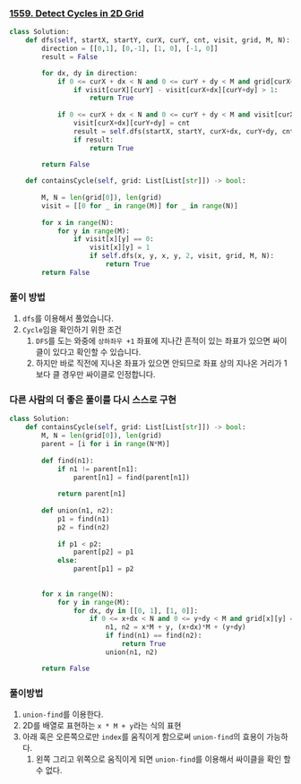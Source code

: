 ### [1559. Detect Cycles in 2D Grid](https://leetcode.com/problems/detect-cycles-in-2d-grid)

```python
class Solution:
    def dfs(self, startX, startY, curX, curY, cnt, visit, grid, M, N):
        direction = [[0,1], [0,-1], [1, 0], [-1, 0]]
        result = False

        for dx, dy in direction:
            if 0 <= curX + dx < N and 0 <= curY + dy < M and grid[curX+dx][curY+dy] == grid[startX][startY] and visit[curX+dx][curY+dy] != 0:
                if visit[curX][curY] - visit[curX+dx][curY+dy] > 1:
                    return True
                
            if 0 <= curX + dx < N and 0 <= curY + dy < M and visit[curX+dx][curY+dy] == 0 and grid[curX+dx][curY+dy] == grid[startX][startY]:
                visit[curX+dx][curY+dy] = cnt
                result = self.dfs(startX, startY, curX+dx, curY+dy, cnt+1, visit, grid, M, N)
                if result:
                    return True

        return False
    
    def containsCycle(self, grid: List[List[str]]) -> bool:
        
        M, N = len(grid[0]), len(grid)
        visit = [[0 for _ in range(M)] for _ in range(N)]
        
        for x in range(N):
            for y in range(M):
                if visit[x][y] == 0:
                    visit[x][y] = 1
                    if self.dfs(x, y, x, y, 2, visit, grid, M, N):
                        return True
        return False
```

### 풀이 방법

1. `dfs`를 이용해서 풀었습니다.
2. `Cycle`임을 확인하기 위한 조건
   1. `DFS`를 도는 와중에 `상하좌우 +1` 좌표에 지나간 흔적이 있는 좌표가 있으면 싸이클이 있다고 확인할 수 있습니다.
   2. 하지만 바로 직전에 지나온 좌표가 있으면 안되므로 좌표 상의 지나온 거리가 1보다 클 경우만 싸이클로 인정합니다. 

### 다른 사람의 더 좋은 풀이를 다시 스스로 구현

```python
class Solution:
    def containsCycle(self, grid: List[List[str]]) -> bool:
        M, N = len(grid[0]), len(grid)
        parent = [i for i in range(N*M)]
        
        def find(n1):
            if n1 != parent[n1]:
                parent[n1] = find(parent[n1])
                
            return parent[n1]
        
        def union(n1, n2):
            p1 = find(n1)
            p2 = find(n2)
            
            if p1 < p2:
                parent[p2] = p1
            else:
                parent[p1] = p2
            
        
        for x in range(N):
            for y in range(M):
                for dx, dy in [[0, 1], [1, 0]]:
                    if 0 <= x+dx < N and 0 <= y+dy < M and grid[x][y] == grid[x+dx][y+dy]:
                        n1, n2 = x*M + y, (x+dx)*M + (y+dy)
                        if find(n1) == find(n2):
                            return True
                        union(n1, n2)

        return False
```

### 풀이방법

1. `union-find`를 이용한다.
2. 2D를 배열로 표현하는 `x * M + y`라는 식의 표현
3. 아래 혹은 오른쪽으로만 `index`를 움직이게 함으로써 `union-find`의 효용이 가능하다.
   1. 왼쪽 그리고 위쪽으로 움직이게 되면 `union-find`를 이용해서 싸이클을 확인 할 수 없다. 